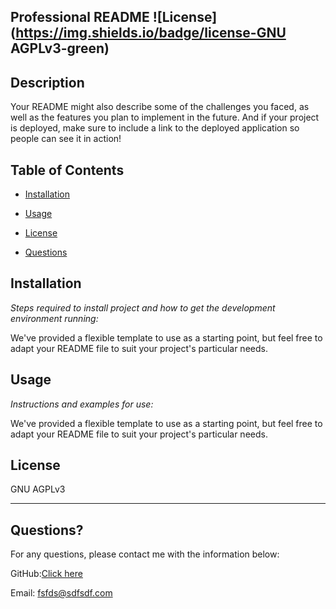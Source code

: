 ## Professional README  ![License](https://img.shields.io/badge/license-GNU AGPLv3-green)
  
  
  ## Description 
  
  Your README might also describe some of the challenges you faced, as well as the features you plan to implement in the future. And if your project is deployed, make sure to include a link to the deployed application so people can see it in action!

  ## Table of Contents 
  
   * [Installation](#installation) 
  
   * [Usage](#usage)
  
   * [License](#license) 
  
   * [Questions](#questions) 
  
  ## Installation
  
  *Steps required to install project and how to get the development environment running:*
  
  We've provided a flexible template to use as a starting point, but feel free to adapt your README file to suit your project's particular needs.
  
  ## Usage 
  
  *Instructions and examples for use:*
  
  We've provided a flexible template to use as a starting point, but feel free to adapt your README file to suit your project's particular needs.
  
  ## License
  
  GNU AGPLv3
  
  ---
  
  ## Questions?

 
  For any questions, please contact me with the information below:
 
  GitHub:<a href='https://github.com/SajithAravindan' target='_blank'>Click here</a>
  

  Email: fsfds@sdfsdf.com

  